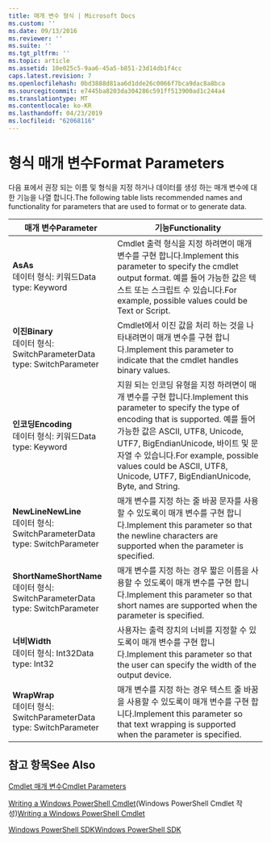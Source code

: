 ```yaml
---
title: 매개 변수 형식 | Microsoft Docs
ms.custom: ''
ms.date: 09/13/2016
ms.reviewer: ''
ms.suite: ''
ms.tgt_pltfrm: ''
ms.topic: article
ms.assetid: 10e025c5-9aa6-45a5-b851-23d14db1f4cc
caps.latest.revision: 7
ms.openlocfilehash: 0bd3888d81aa6d1dde26c0066f7bca9dac8a8bca
ms.sourcegitcommit: e7445ba8203da304286c591ff513900ad1c244a4
ms.translationtype: MT
ms.contentlocale: ko-KR
ms.lasthandoff: 04/23/2019
ms.locfileid: "62068116"
---
```

# <a name="format-parameters"></a><span data-ttu-id="f5cd0-102">형식 매개 변수</span><span class="sxs-lookup"><span data-stu-id="f5cd0-102">Format Parameters</span></span>

<span data-ttu-id="f5cd0-103">다음 표에서 권장 되는 이름 및 형식을 지정 하거나 데이터를 생성 하는 매개 변수에 대 한 기능을 나열 합니다.</span><span class="sxs-lookup"><span data-stu-id="f5cd0-103">The following table lists recommended names and functionality for parameters that are used to format or to generate data.</span></span>

|<span data-ttu-id="f5cd0-104">매개 변수</span><span class="sxs-lookup"><span data-stu-id="f5cd0-104">Parameter</span></span>|<span data-ttu-id="f5cd0-105">기능</span><span class="sxs-lookup"><span data-stu-id="f5cd0-105">Functionality</span></span>|
|---|---|
|<span data-ttu-id="f5cd0-106">**As**</span><span class="sxs-lookup"><span data-stu-id="f5cd0-106">**As**</span></span><br><span data-ttu-id="f5cd0-107">데이터 형식: 키워드</span><span class="sxs-lookup"><span data-stu-id="f5cd0-107">Data type: Keyword</span></span>|<span data-ttu-id="f5cd0-108">Cmdlet 출력 형식을 지정 하려면이 매개 변수를 구현 합니다.</span><span class="sxs-lookup"><span data-stu-id="f5cd0-108">Implement this parameter to specify the cmdlet output format.</span></span> <span data-ttu-id="f5cd0-109">예를 들어 가능한 값은 텍스트 또는 스크립트 수 있습니다.</span><span class="sxs-lookup"><span data-stu-id="f5cd0-109">For example, possible values could be Text or Script.</span></span>|
|<span data-ttu-id="f5cd0-110">**이진**</span><span class="sxs-lookup"><span data-stu-id="f5cd0-110">**Binary**</span></span><br><span data-ttu-id="f5cd0-111">데이터 형식: SwitchParameter</span><span class="sxs-lookup"><span data-stu-id="f5cd0-111">Data type: SwitchParameter</span></span>|<span data-ttu-id="f5cd0-112">Cmdlet에서 이진 값을 처리 하는 것을 나타내려면이 매개 변수를 구현 합니다.</span><span class="sxs-lookup"><span data-stu-id="f5cd0-112">Implement this parameter to indicate that the cmdlet handles binary values.</span></span>|
|<span data-ttu-id="f5cd0-113">**인코딩**</span><span class="sxs-lookup"><span data-stu-id="f5cd0-113">**Encoding**</span></span><br><span data-ttu-id="f5cd0-114">데이터 형식: 키워드</span><span class="sxs-lookup"><span data-stu-id="f5cd0-114">Data type: Keyword</span></span>|<span data-ttu-id="f5cd0-115">지원 되는 인코딩 유형을 지정 하려면이 매개 변수를 구현 합니다.</span><span class="sxs-lookup"><span data-stu-id="f5cd0-115">Implement this parameter to specify the type of encoding that is supported.</span></span> <span data-ttu-id="f5cd0-116">예를 들어 가능한 값은 ASCII, UTF8, Unicode, UTF7, BigEndianUnicode, 바이트 및 문자열 수 있습니다.</span><span class="sxs-lookup"><span data-stu-id="f5cd0-116">For example, possible values could be ASCII, UTF8, Unicode, UTF7, BigEndianUnicode, Byte, and String.</span></span>|
|<span data-ttu-id="f5cd0-117">**NewLine**</span><span class="sxs-lookup"><span data-stu-id="f5cd0-117">**NewLine**</span></span><br><span data-ttu-id="f5cd0-118">데이터 형식: SwitchParameter</span><span class="sxs-lookup"><span data-stu-id="f5cd0-118">Data type: SwitchParameter</span></span>|<span data-ttu-id="f5cd0-119">매개 변수를 지정 하는 줄 바꿈 문자를 사용할 수 있도록이 매개 변수를 구현 합니다.</span><span class="sxs-lookup"><span data-stu-id="f5cd0-119">Implement this parameter so that the newline characters are supported when the parameter is specified.</span></span>|
|<span data-ttu-id="f5cd0-120">**ShortName**</span><span class="sxs-lookup"><span data-stu-id="f5cd0-120">**ShortName**</span></span><br><span data-ttu-id="f5cd0-121">데이터 형식: SwitchParameter</span><span class="sxs-lookup"><span data-stu-id="f5cd0-121">Data type: SwitchParameter</span></span>|<span data-ttu-id="f5cd0-122">매개 변수를 지정 하는 경우 짧은 이름을 사용할 수 있도록이 매개 변수를 구현 합니다.</span><span class="sxs-lookup"><span data-stu-id="f5cd0-122">Implement this parameter so that short names are supported when the parameter is specified.</span></span>|
|<span data-ttu-id="f5cd0-123">**너비**</span><span class="sxs-lookup"><span data-stu-id="f5cd0-123">**Width**</span></span><br><span data-ttu-id="f5cd0-124">데이터 형식: Int32</span><span class="sxs-lookup"><span data-stu-id="f5cd0-124">Data type: Int32</span></span>|<span data-ttu-id="f5cd0-125">사용자는 출력 장치의 너비를 지정할 수 있도록이 매개 변수를 구현 합니다.</span><span class="sxs-lookup"><span data-stu-id="f5cd0-125">Implement this parameter so that the user can specify the width of the output device.</span></span>|
|<span data-ttu-id="f5cd0-126">**Wrap**</span><span class="sxs-lookup"><span data-stu-id="f5cd0-126">**Wrap**</span></span><br><span data-ttu-id="f5cd0-127">데이터 형식: SwitchParameter</span><span class="sxs-lookup"><span data-stu-id="f5cd0-127">Data type: SwitchParameter</span></span>|<span data-ttu-id="f5cd0-128">매개 변수를 지정 하는 경우 텍스트 줄 바꿈을 사용할 수 있도록이 매개 변수를 구현 합니다.</span><span class="sxs-lookup"><span data-stu-id="f5cd0-128">Implement this parameter so that text wrapping is supported when the parameter is specified.</span></span>|
## <a name="see-also"></a><span data-ttu-id="f5cd0-129">참고 항목</span><span class="sxs-lookup"><span data-stu-id="f5cd0-129">See Also</span></span>

[<span data-ttu-id="f5cd0-130">Cmdlet 매개 변수</span><span class="sxs-lookup"><span data-stu-id="f5cd0-130">Cmdlet Parameters</span></span>](./cmdlet-parameters.md)

<span data-ttu-id="f5cd0-131">[Writing a Windows PowerShell Cmdlet](./writing-a-windows-powershell-cmdlet.md)(Windows PowerShell Cmdlet 작성)</span><span class="sxs-lookup"><span data-stu-id="f5cd0-131">[Writing a Windows PowerShell Cmdlet](./writing-a-windows-powershell-cmdlet.md)</span></span>

[<span data-ttu-id="f5cd0-132">Windows PowerShell SDK</span><span class="sxs-lookup"><span data-stu-id="f5cd0-132">Windows PowerShell SDK</span></span>](../windows-powershell-reference.md)
